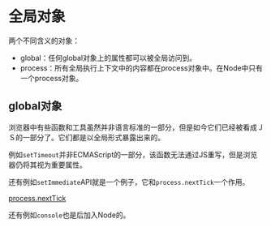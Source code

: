 # 全局对象

两个不同含义的对象：
* global：任何global对象上的属性都可以被全局访问到。
* process：所有全局执行上下文中的内容都在process对象中。在Node中只有一个process对象。

## global对象

浏览器中有些函数和工具虽然并非语言标准的一部分，但是如今它们已经被看成ＪＳ的一部分了。它们都是以全局形式暴露出来的。

例如`setTimeout`并非ECMAScript的一部分，该函数无法通过JS重写，但是浏览器仍将其视为重要属性。

还有例如`setImmediate`API就是一个例子，它和`process.nextTick`一个作用。

[process.nextTick](http://nodejs.cn/api/process.html#process_process_nexttick_callback_args)

还有例如`console`也是后加入Node的。

